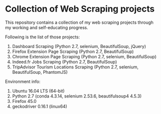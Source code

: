 # Collection of Web Scraping projects

This repository contains a collection of my web scraping projects through my working and self-educating progress.

Following is the list of those projects:
1. Dashboard Scraping (Python 2.7, selenium, BeautifulSoup, jQuery)
2. Firefox Extension Page Scraping (Python 2.7, BeautifulSoup)
3. Chrome Extension Page Scraping (Python 2.7, selenium, BeautifulSoup)
4. Indeed.fr Jobs Scraping (Python 2.7, BeautifulSoup)
5. TripAdvisor Tourism Locations Scraping (Python 2.7, selenium, BeautifulSoup, PhantomJS)

Environment info:
1. Ubuntu 16.04 LTS (64-bit)
2. Python 2.7 (conda 4.3.14, selenium 2.53.6, beautifulsoup4 4.5.3)
3. Firefox 45.0
4. geckodriver 0.16.1 (linux64)
